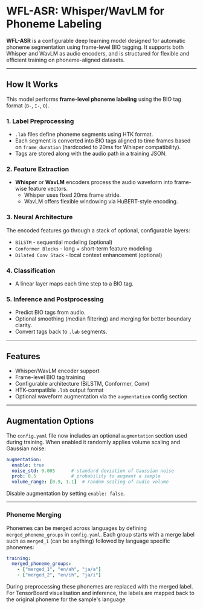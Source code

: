 # WFL-ASR: Whisper/WavLM for Phoneme Labeling

**WFL-ASR** is a configurable deep learning model designed for automatic phoneme segmentation using frame-level BIO tagging. It supports both Whisper and WavLM as audio encoders, and is structured for flexible and efficient training on phoneme-aligned datasets.

---

## How It Works

This model performs **frame-level phoneme labeling** using the BIO tag format (`B-`, `I-`, `O`).

### 1. Label Preprocessing
- `.lab` files define phoneme segments using HTK format.
- Each segment is converted into BIO tags aligned to time frames based on `frame_duration` (hardcoded to 20ms for Whisper compatibility).
- Tags are stored along with the audio path in a training JSON.

### 2. Feature Extraction
- **Whisper** or **WavLM** encoders process the audio waveform into frame-wise feature vectors.
  - Whisper uses fixed 20ms frame stride.
  - WavLM offers flexible windowing via HuBERT-style encoding.

### 3. Neural Architecture
The encoded features go through a stack of optional, configurable layers:

- `BiLSTM` - sequential modeling (optional)
- `Conformer Blocks` - long + short-term feature modeling
- `Dilated Conv Stack` - local context enhancement (optional)

### 4. Classification
- A linear layer maps each time step to a BIO tag.

### 5. Inference and Postprocessing
- Predict BIO tags from audio.
- Optional smoothing (median filtering) and merging for better boundary clarity.
- Convert tags back to `.lab` segments.

---

## Features

- Whisper/WavLM encoder support
- Frame-level BIO tag training
- Configurable architecture (BiLSTM, Conformer, Conv)
- HTK-compatible `.lab` output format
- Optional waveform augmentation via the `augmentation` config section

---

## Augmentation Options

The `config.yaml` file now includes an optional `augmentation` section used during training. When enabled it randomly applies volume scaling and Gaussian noise:

```yaml
augmentation:
  enable: true
  noise_std: 0.005      # standard deviation of Gaussian noise
  prob: 0.5             # probability to augment a sample
  volume_range: [0.9, 1.1]  # random scaling of audio volume
```

Disable augmentation by setting `enable: false`.

---

### Phoneme Merging
Phonemes can be merged across languages by defining `merged_phoneme_groups` in
`config.yaml`. Each group starts with a merge label such as `merged_1` (can be anything) followed
by language specific phonemes:

```yaml
training:
  merged_phoneme_groups:
    - ["merged_1", "en/ah", "ja/a"]
    - ["merged_2", "en/ih", "ja/i"]
```

During preprocessing these phonemes are replaced with the merged label. For
TensorBoard visualisation and inference, the labels are mapped back to the original phoneme for
the sample's language
